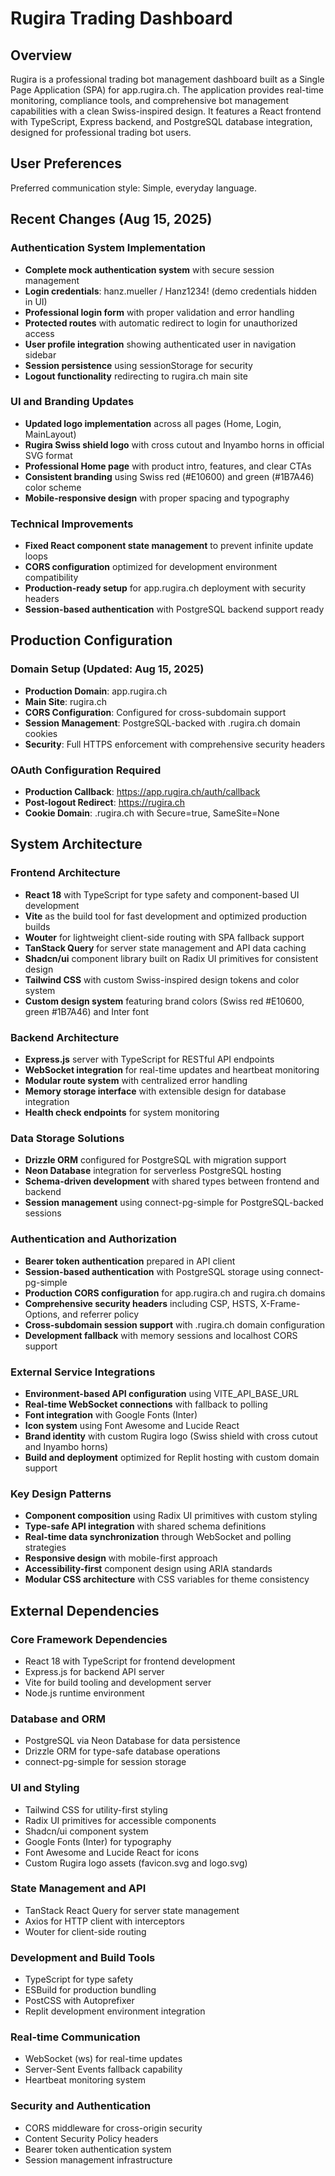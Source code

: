 # Rugira Trading Dashboard

## Overview

Rugira is a professional trading bot management dashboard built as a Single Page Application (SPA) for app.rugira.ch. The application provides real-time monitoring, compliance tools, and comprehensive bot management capabilities with a clean Swiss-inspired design. It features a React frontend with TypeScript, Express backend, and PostgreSQL database integration, designed for professional trading bot users.

## User Preferences

Preferred communication style: Simple, everyday language.

## Recent Changes (Aug 15, 2025)

### Authentication System Implementation
- **Complete mock authentication system** with secure session management
- **Login credentials**: hanz.mueller / Hanz1234! (demo credentials hidden in UI)
- **Professional login form** with proper validation and error handling
- **Protected routes** with automatic redirect to login for unauthorized access
- **User profile integration** showing authenticated user in navigation sidebar
- **Session persistence** using sessionStorage for security
- **Logout functionality** redirecting to rugira.ch main site

### UI and Branding Updates
- **Updated logo implementation** across all pages (Home, Login, MainLayout)
- **Rugira Swiss shield logo** with cross cutout and Inyambo horns in official SVG format
- **Professional Home page** with product intro, features, and clear CTAs
- **Consistent branding** using Swiss red (#E10600) and green (#1B7A46) color scheme
- **Mobile-responsive design** with proper spacing and typography

### Technical Improvements
- **Fixed React component state management** to prevent infinite update loops
- **CORS configuration** optimized for development environment compatibility
- **Production-ready setup** for app.rugira.ch deployment with security headers
- **Session-based authentication** with PostgreSQL backend support ready

## Production Configuration

### Domain Setup (Updated: Aug 15, 2025)
- **Production Domain**: app.rugira.ch
- **Main Site**: rugira.ch
- **CORS Configuration**: Configured for cross-subdomain support
- **Session Management**: PostgreSQL-backed with .rugira.ch domain cookies
- **Security**: Full HTTPS enforcement with comprehensive security headers

### OAuth Configuration Required
- **Production Callback**: https://app.rugira.ch/auth/callback
- **Post-logout Redirect**: https://rugira.ch
- **Cookie Domain**: .rugira.ch with Secure=true, SameSite=None

## System Architecture

### Frontend Architecture
- **React 18** with TypeScript for type safety and component-based UI development
- **Vite** as the build tool for fast development and optimized production builds
- **Wouter** for lightweight client-side routing with SPA fallback support
- **TanStack Query** for server state management and API data caching
- **Shadcn/ui** component library built on Radix UI primitives for consistent design
- **Tailwind CSS** with custom Swiss-inspired design tokens and color system
- **Custom design system** featuring brand colors (Swiss red #E10600, green #1B7A46) and Inter font

### Backend Architecture
- **Express.js** server with TypeScript for RESTful API endpoints
- **WebSocket integration** for real-time updates and heartbeat monitoring
- **Modular route system** with centralized error handling
- **Memory storage interface** with extensible design for database integration
- **Health check endpoints** for system monitoring

### Data Storage Solutions
- **Drizzle ORM** configured for PostgreSQL with migration support
- **Neon Database** integration for serverless PostgreSQL hosting
- **Schema-driven development** with shared types between frontend and backend
- **Session management** using connect-pg-simple for PostgreSQL-backed sessions

### Authentication and Authorization
- **Bearer token authentication** prepared in API client
- **Session-based authentication** with PostgreSQL storage using connect-pg-simple
- **Production CORS configuration** for app.rugira.ch and rugira.ch domains
- **Comprehensive security headers** including CSP, HSTS, X-Frame-Options, and referrer policy
- **Cross-subdomain session support** with .rugira.ch domain configuration
- **Development fallback** with memory sessions and localhost CORS support

### External Service Integrations
- **Environment-based API configuration** using VITE_API_BASE_URL
- **Real-time WebSocket connections** with fallback to polling
- **Font integration** with Google Fonts (Inter)
- **Icon system** using Font Awesome and Lucide React
- **Brand identity** with custom Rugira logo (Swiss shield with cross cutout and Inyambo horns)
- **Build and deployment** optimized for Replit hosting with custom domain support

### Key Design Patterns
- **Component composition** using Radix UI primitives with custom styling
- **Type-safe API integration** with shared schema definitions
- **Real-time data synchronization** through WebSocket and polling strategies
- **Responsive design** with mobile-first approach
- **Accessibility-first** component design using ARIA standards
- **Modular CSS architecture** with CSS variables for theme consistency

## External Dependencies

### Core Framework Dependencies
- React 18 with TypeScript for frontend development
- Express.js for backend API server
- Vite for build tooling and development server
- Node.js runtime environment

### Database and ORM
- PostgreSQL via Neon Database for data persistence
- Drizzle ORM for type-safe database operations
- connect-pg-simple for session storage

### UI and Styling
- Tailwind CSS for utility-first styling
- Radix UI primitives for accessible components
- Shadcn/ui component system
- Google Fonts (Inter) for typography
- Font Awesome and Lucide React for icons
- Custom Rugira logo assets (favicon.svg and logo.svg)

### State Management and API
- TanStack React Query for server state management
- Axios for HTTP client with interceptors
- Wouter for client-side routing

### Development and Build Tools
- TypeScript for type safety
- ESBuild for production bundling
- PostCSS with Autoprefixer
- Replit development environment integration

### Real-time Communication
- WebSocket (ws) for real-time updates
- Server-Sent Events fallback capability
- Heartbeat monitoring system

### Security and Authentication
- CORS middleware for cross-origin security
- Content Security Policy headers
- Bearer token authentication system
- Session management infrastructure
